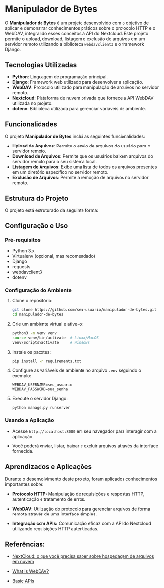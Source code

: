 # Manipulador de Bytes

O **Manipulador de Bytes** é um projeto desenvolvido com o objetivo de aplicar e demonstrar conhecimentos práticos sobre o protocolo HTTP e o WebDAV, integrando esses conceitos à API do Nextcloud. Este projeto permite o upload, download, listagem e exclusão de arquivos em um servidor remoto utilizando a biblioteca `webdavclient3` e o framework Django.

## Tecnologias Utilizadas

- **Python**: Linguagem de programação principal.
- **Django**: Framework web utilizado para desenvolver a aplicação.
- **WebDAV**: Protocolo utilizado para manipulação de arquivos no servidor remoto.
- **Nextcloud**: Plataforma de nuvem privada que fornece a API WebDAV utilizada no projeto.
- **dotenv**: Biblioteca utilizada para gerenciar variáveis de ambiente.

## Funcionalidades

O projeto **Manipulador de Bytes** inclui as seguintes funcionalidades:

- **Upload de Arquivos**: Permite o envio de arquivos do usuário para o servidor remoto.
- **Download de Arquivos**: Permite que os usuários baixem arquivos do servidor remoto para o seu sistema local.
- **Listagem de Arquivos**: Exibe uma lista de todos os arquivos presentes em um diretório específico no servidor remoto.
- **Exclusão de Arquivos**: Permite a remoção de arquivos no servidor remoto.

## Estrutura do Projeto

O projeto está estruturado da seguinte forma:


## Configuração e Uso

### Pré-requisitos

- Python 3.x
- Virtualenv (opcional, mas recomendado)
- Django
- requests
- webdavclient3
- dotenv

### Configuração do Ambiente

1. Clone o repositório:
   ```bash
   git clone https://github.com/seu-usuario/manipulador-de-bytes.git
   cd manipulador-de-bytes
   ```

2. Crie um ambiente virtual e ative-o:
    ```bash
    python3 -m venv venv
    source venv/bin/activate  # Linux/MacOS
    venv\Scripts\activate     # Windows
    ```

3. Instale os pacotes:
    ```bash
    pip install -r requirements.txt
    ```

4. Configure as variáveis de ambiente no arquivo `.env` seguindo o exemplo:
    ```
    WEBDAV_USERNAME=seu_usuario
    WEBDAV_PASSWORD=sua_senha
    ```

5. Execute o servidor Django:
    ```bash
    python manage.py runserver
    ```
    
### Usando a Aplicação

- Acesse `http://localhost:8000` em seu navegador para interagir com a aplicação.

- Você poderá enviar, listar, baixar e excluir arquivos através da interface fornecida.

## Aprendizados e Aplicações

Durante o desenvolvimento deste projeto, foram aplicados conhecimentos importantes sobre:

- **Protocolo HTTP:** Manipulação de requisições e respostas HTTP, autenticação e tratamento de erros.

- **WebDAV**: Utilização do protocolo para gerenciar arquivos de forma remota através de uma interface simples.

- **Integração com APIs:** Comunicação eficaz com a API do Nextcloud utilizando requisições HTTP autenticadas.

## Referências:

 - [NextCloud: o que você precisa saber sobre hospedagem de arquivos em nuvem](https://serverdo.in/nextcloud-hospedagem-de-arquivos-em-nuvem/)

 - [What is WebDAV?](https://www.jscape.com/blog/what-is-webdav)

 - [Basic APIs](https://docs.nextcloud.com/server/latest/developer_manual/client_apis/WebDAV/basic.html)

 

    

